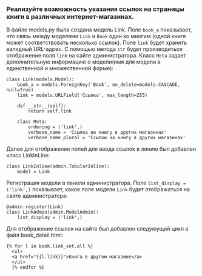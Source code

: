 ### Реализуйте возможность указания ссылок на страницы книги в различных интернет-магазинах.

В файле models.py была создана модель Link. Поле ``` book_a ``` показывает, что связь
между моделями ``` Link ``` и ``` Book ``` один ко многим (одной книге может
соответствовать несколько ссылок). Поле ``` link ``` будет хранить валидный
URL-адрес. С помощью метода ``` str ``` будет производиться отображение
поля ``` link ``` на сайте администратора. Класс ``` Meta ``` задает дополнительную
информацию о модели(имя для модели в единственной и множественной форме):

```
class Link(models.Model):
    book_a = models.ForeignKey('Book', on_delete=models.CASCADE, null=True)
    link = models.URLField('Ссылка', max_length=255)

    def __str__(self):
        return self.link

    class Meta:
        ordering = ('link',)
        verbose_name = 'Ссылка на книгу в других магазинах'
        verbose_name_plural = 'Ссылки на книгу в других магазинах'
```

Далее для отображения полей для ввода ссылок в линию был добавлен класс LinkInLine:

```
class LinkInline(admin.TabularInline):
    model = Link
```
Регистрация модели в панели администратора. Поле ``` list_display = ('link',) ```
показывает, какое поле модели ``` Link ``` будет отображаться на сайте администратора:
```
@admin.register(Link)
class LinkAdmin(admin.ModelAdmin):
    list_display = ('link',)
```

Для отображение ссылок на сайте был добавлен следуюущий цикл в файл book_detail.html:
```
{% for l in book.link_set.all %}
  <ul>
  <a href="{{l.link}}">Книга в другом магазине</a>
  </ul>
  {% endfor %}
```
